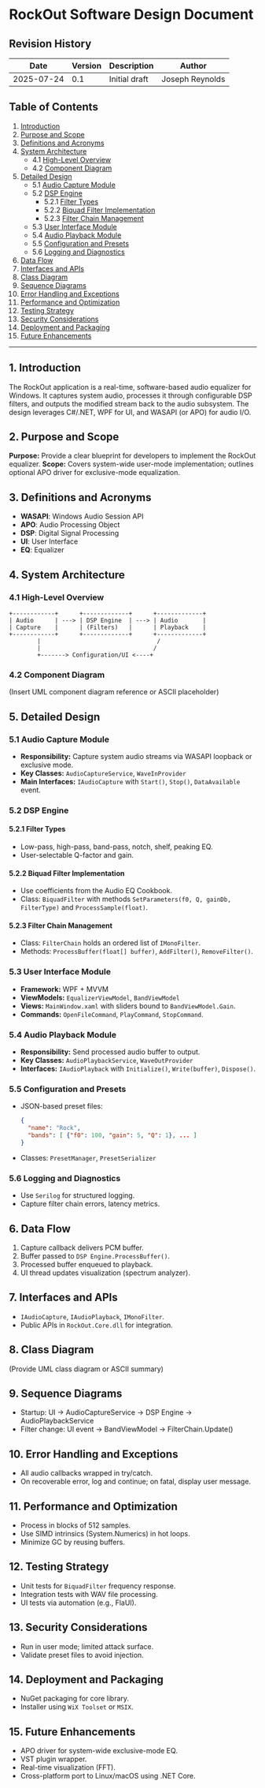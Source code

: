 # RockOut Software Design Document

## Revision History
| Date       | Version | Description                    | Author           |
|------------|---------|--------------------------------|------------------|
| 2025-07-24 | 0.1     | Initial draft                  | Joseph Reynolds |

## Table of Contents
1. [Introduction](#introduction)
2. [Purpose and Scope](#purpose-and-scope)
3. [Definitions and Acronyms](#definitions-and-acronyms)
4. [System Architecture](#system-architecture)
   - 4.1 [High-Level Overview](#high-level-overview)
   - 4.2 [Component Diagram](#component-diagram)
5. [Detailed Design](#detailed-design)
   - 5.1 [Audio Capture Module](#audio-capture-module)
   - 5.2 [DSP Engine](#dsp-engine)
     - 5.2.1 [Filter Types](#filter-types)
     - 5.2.2 [Biquad Filter Implementation](#biquad-filter-implementation)
     - 5.2.3 [Filter Chain Management](#filter-chain-management)
   - 5.3 [User Interface Module](#user-interface-module)
   - 5.4 [Audio Playback Module](#audio-playback-module)
   - 5.5 [Configuration and Presets](#configuration-and-presets)
   - 5.6 [Logging and Diagnostics](#logging-and-diagnostics)
6. [Data Flow](#data-flow)
7. [Interfaces and APIs](#interfaces-and-apis)
8. [Class Diagram](#class-diagram)
9. [Sequence Diagrams](#sequence-diagrams)
10. [Error Handling and Exceptions](#error-handling-and-exceptions)
11. [Performance and Optimization](#performance-and-optimization)
12. [Testing Strategy](#testing-strategy)
13. [Security Considerations](#security-considerations)
14. [Deployment and Packaging](#deployment-and-packaging)
15. [Future Enhancements](#future-enhancements)

---

## 1. Introduction
The RockOut application is a real-time, software-based audio equalizer for Windows. It captures system audio, processes it through configurable DSP filters, and outputs the modified stream back to the audio subsystem. The design leverages C#/.NET, WPF for UI, and WASAPI (or APO) for audio I/O.

## 2. Purpose and Scope
**Purpose:** Provide a clear blueprint for developers to implement the RockOut equalizer.
**Scope:** Covers system-wide user-mode implementation; outlines optional APO driver for exclusive-mode equalization.

## 3. Definitions and Acronyms
- **WASAPI**: Windows Audio Session API
- **APO**: Audio Processing Object
- **DSP**: Digital Signal Processing
- **UI**: User Interface
- **EQ**: Equalizer

## 4. System Architecture

### 4.1 High-Level Overview
```
+------------+      +-------------+      +-------------+
| Audio      | ---> | DSP Engine  | ---> | Audio       |
| Capture    |      | (Filters)   |      | Playback    |
+------------+      +-------------+      +-------------+
        |                                 /
        |                                /
        +-------> Configuration/UI <----+
```

### 4.2 Component Diagram
(Insert UML component diagram reference or ASCII placeholder)

## 5. Detailed Design

### 5.1 Audio Capture Module
- **Responsibility:** Capture system audio streams via WASAPI loopback or exclusive mode.
- **Key Classes:** `AudioCaptureService`, `WaveInProvider`
- **Main Interfaces:** `IAudioCapture` with `Start()`, `Stop()`, `DataAvailable` event.

### 5.2 DSP Engine

#### 5.2.1 Filter Types
- Low-pass, high-pass, band-pass, notch, shelf, peaking EQ.
- User-selectable Q-factor and gain.

#### 5.2.2 Biquad Filter Implementation
- Use coefficients from the Audio EQ Cookbook.
- Class: `BiquadFilter` with methods `SetParameters(f0, Q, gainDb, FilterType)` and `ProcessSample(float)`.

#### 5.2.3 Filter Chain Management
- Class: `FilterChain` holds an ordered list of `IMonoFilter`.
- Methods: `ProcessBuffer(float[] buffer)`, `AddFilter()`, `RemoveFilter()`.

### 5.3 User Interface Module
- **Framework:** WPF + MVVM
- **ViewModels:** `EqualizerViewModel`, `BandViewModel`
- **Views:** `MainWindow.xaml` with sliders bound to `BandViewModel.Gain`.
- **Commands:** `OpenFileCommand`, `PlayCommand`, `StopCommand`.

### 5.4 Audio Playback Module
- **Responsibility:** Send processed audio buffer to output.
- **Key Classes:** `AudioPlaybackService`, `WaveOutProvider`
- **Interfaces:** `IAudioPlayback` with `Initialize()`, `Write(buffer)`, `Dispose()`.

### 5.5 Configuration and Presets
- JSON-based preset files:
  ```json
  {
    "name": "Rock",
    "bands": [ {"f0": 100, "gain": 5, "Q": 1}, ... ]
  }
  ```
- Classes: `PresetManager`, `PresetSerializer`

### 5.6 Logging and Diagnostics
- Use `Serilog` for structured logging.
- Capture filter chain errors, latency metrics.

## 6. Data Flow
1. Capture callback delivers PCM buffer.
2. Buffer passed to `DSP Engine.ProcessBuffer()`.
3. Processed buffer enqueued to playback.
4. UI thread updates visualization (spectrum analyzer).

## 7. Interfaces and APIs
- `IAudioCapture`, `IAudioPlayback`, `IMonoFilter`.
- Public APIs in `RockOut.Core.dll` for integration.

## 8. Class Diagram
(Provide UML class diagram or ASCII summary)

## 9. Sequence Diagrams
- Startup: UI -> AudioCaptureService -> DSP Engine -> AudioPlaybackService
- Filter change: UI event -> BandViewModel -> FilterChain.Update()

## 10. Error Handling and Exceptions
- All audio callbacks wrapped in try/catch.
- On recoverable error, log and continue; on fatal, display user message.

## 11. Performance and Optimization
- Process in blocks of 512 samples.
- Use SIMD intrinsics (System.Numerics) in hot loops.
- Minimize GC by reusing buffers.

## 12. Testing Strategy
- Unit tests for `BiquadFilter` frequency response.
- Integration tests with WAV file processing.
- UI tests via automation (e.g., FlaUI).

## 13. Security Considerations
- Run in user mode; limited attack surface.
- Validate preset files to avoid injection.

## 14. Deployment and Packaging
- NuGet packaging for core library.
- Installer using `WiX Toolset` or `MSIX`.

## 15. Future Enhancements
- APO driver for system-wide exclusive-mode EQ.
- VST plugin wrapper.
- Real-time visualization (FFT).
- Cross-platform port to Linux/macOS using .NET Core.

